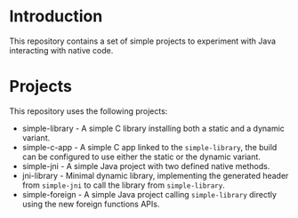 # Introduction

This repository contains a set of simple projects to experiment with Java
interacting with native code.

# Projects

This repository uses the following projects:

* simple-library - A simple C library installing both a static and a dynamic variant.
* simple-c-app - A simple C app linked to the `simple-library`, the build can be configured to use either the static or the dynamic variant.
* simple-jni - A simple Java project with two defined native methods.
* jni-library - Minimal dynamic library, implementing the generated header from `simple-jni` to call the library from `simple-library`.
* simple-foreign - A simple Java project calling `simple-library` directly using the new foreign functions APIs.


